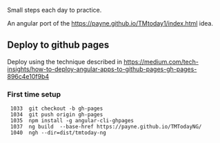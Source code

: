 
Small steps each day to practice.

An angular port of the https://payne.github.io/TMtoday1/index.html idea.

## Deploy to github pages
Deploy using the technique described in https://medium.com/tech-insights/how-to-deploy-angular-apps-to-github-pages-gh-pages-896c4e10f9b4

### First time setup
```
 1033  git checkout -b gh-pages
 1034  git push origin gh-pages
 1035  npm install -g angular-cli-ghpages
 1037  ng build  --base-href https://payne.github.io/TMTodayNG/
 1040  ngh --dir=dist/tmtoday-ng
```
